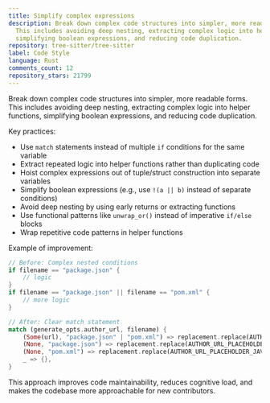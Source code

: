 ```yaml
---
title: Simplify complex expressions
description: Break down complex code structures into simpler, more readable forms.
  This includes avoiding deep nesting, extracting complex logic into helper functions,
  simplifying boolean expressions, and reducing code duplication.
repository: tree-sitter/tree-sitter
label: Code Style
language: Rust
comments_count: 12
repository_stars: 21799
---
```


Break down complex code structures into simpler, more readable forms. This includes avoiding deep nesting, extracting complex logic into helper functions, simplifying boolean expressions, and reducing code duplication.

Key practices:
- Use `match` statements instead of multiple `if` conditions for the same variable
- Extract repeated logic into helper functions rather than duplicating code
- Hoist complex expressions out of tuple/struct construction into separate variables
- Simplify boolean expressions (e.g., use `!(a || b)` instead of separate conditions)
- Avoid deep nesting by using early returns or extracting functions
- Use functional patterns like `unwrap_or()` instead of imperative `if/else` blocks
- Wrap repetitive code patterns in helper functions

Example of improvement:
```rust
// Before: Complex nested conditions
if filename == "package.json" {
    // logic
}
if filename == "package.json" || filename == "pom.xml" {
    // more logic
}

// After: Clear match statement
match (generate_opts.author_url, filename) {
    (Some(url), "package.json" | "pom.xml") => replacement.replace(AUTHOR_URL_PLACEHOLDER, url),
    (None, "package.json") => replacement.replace(AUTHOR_URL_PLACEHOLDER_JS, ""),
    (None, "pom.xml") => replacement.replace(AUTHOR_URL_PLACEHOLDER_JAVA, ""),
    _ => {},
}
```

This approach improves code maintainability, reduces cognitive load, and makes the codebase more approachable for new contributors.